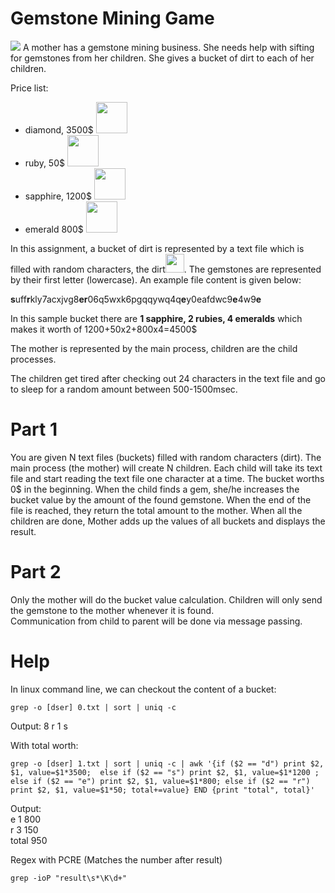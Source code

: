 # Gemstone Mining Game 
<img src="https://www.marengocave.com/assets/gemstoneB_800x534-30.jpeg" />
A mother has a gemstone mining business. She needs help with sifting for gemstones from her children. She gives a bucket of dirt to each of her children. 

Price list:
- diamond, 3500$ <img src="https://www.google.com/url?sa=i&url=https%3A%2F%2Fminecraft.fandom.com%2Ftr%2Fwiki%2FElmas&psig=AOvVaw3iVkBd4vSBIgxHvhjns7Ac&ust=1603019104502000&source=images&cd=vfe&ved=0CAIQjRxqFwoTCPCJsNW9u-wCFQAAAAAdAAAAABAD" width="50" />
- ruby, 50$ <img src="https://vignette.wikia.nocookie.net/minecraftfanfictions/images/a/a9/Ruby.png/revision/latest?cb=20120803041131" width="50" />
- sapphire, 1200$ <img src="https://www.tynker.com/minecraft/api/item?id=5a501d3e76f29325548b468d&w=400&h=400&width=400&height=400&mode=contain&format=jpg&quality=75&cache=max&v=1515199806" width="50" />
- emerald 800$ <img src="https://p7.hiclipart.com/preview/867/644/1013/minecraft-roblox-diamond-video-game-emerald-stone-png-transparent-images.jpg" width="50" />

In this assignment, 
a bucket of dirt is represented by a text file which is filled with random characters, the dirt<img src="https://emojipedia-us.s3.dualstack.us-west-1.amazonaws.com/thumbs/160/google/263/bucket_1faa3.png" width="30" />. The gemstones are represented by their first letter (lowercase). An example file content is given below:


**s**uff**r**kly7acxjvg8**er**06q5wxk6pgqqywq4q**e**y0eafdwc9**e**4w9**e**


In this sample bucket there are **1 sapphire, 2 rubies, 4 emeralds** which makes it worth of 1200+50x2+800x4=4500$  

The mother is represented by the main process, children are the child processes. 

The children get tired after checking out 24 characters in the text file and go to sleep for a random amount between 500-1500msec. 

# Part 1
You are given N text files (buckets) filled with random characters (dirt). 
The main process (the mother) will create N children.
Each child will take its text file and start reading the text file one character at a time. The bucket worths 0$ in the beginning. When the child finds a gem, she/he increases the bucket value by the amount of the found gemstone.  When the end of the file is reached, they return the total amount to the mother.
When all the children are done, Mother adds up the values of all buckets and displays the result.
# Part 2
Only the mother will do the bucket value calculation. Children will only send the gemstone to the mother whenever it is found.  
Communication from child to parent will be done via message passing.


# Help
In linux command line, we can checkout the content of a bucket:

```Shell
grep -o [dser] 0.txt | sort | uniq -c 
```  

Output:
      8 r
      1 s

With total worth:

```Shell
grep -o [dser] 1.txt | sort | uniq -c | awk '{if ($2 == "d") print $2, $1, value=$1*3500;  else if ($2 == "s") print $2, $1, value=$1*1200 ; else if ($2 == "e") print $2, $1, value=$1*800; else if ($2 == "r") print $2, $1, value=$1*50; total+=value} END {print "total", total}' 
```   

Output:  
e 1 800  
r 3 150  
total 950  

Regex with PCRE (Matches the number after result)

```Shell
grep -ioP "result\s*\K\d+"
```

